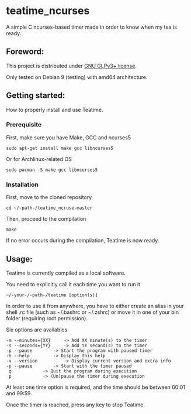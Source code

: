 # teatime_ncurses

A simple C ncurses-based timer made in order to know when my tea is ready.

## Foreword:
This project is distributed under [GNU GLPv3+ license](https://www.gnu.org/licenses/gpl.html).

Only tested on Debian 9 (testing) with amd64 architecture.

## Getting started:

How to properly install and use Teatime.

### Prerequisite

First, make sure you have Make, GCC and ncurses5

`sudo apt-get install make gcc libncurses5`

Or for Archlinux-related OS

`sudo pacman -S make gcc libncurses5`
### Installation

First, move to the cloned repository

`cd ~/-path-/teatime_ncruse-master`

Then, proceed to the compilation

`make`

If no error occurs during the compilation, Teatime is now ready.

## Usage:

Teatime is currently compiled as a local software.

You need to explicitly call it each time you want to run it

`~/-your-/-path-/teatime [option(s)]`

In order to use it from anywhere, you have to either create an alias in your shell .rc file (such as ~/.bashrc or ~/.zshrc) or move it in one of your bin folder (requiring root permission).

Six options are availables

```
-m --minutes={XX}	  -> Add XX minute(s) to the timer
-s --seconds={YY}	  -> Add YY second(s) to the timer
-p --pause		  -> Start the program with paused timer
-h --help		  -> Display this help
-v --version		  -> Display current version and extra info
-p --pause		  -> Start with the timer paused
 q 			  -> Quit the program during execution
 p			  -> (Un)pause the timer during execution
```

At least one time option is required, and the time should be between 00:01 and 99:59.

Once the timer is reached, press any key to stop Teatime.
